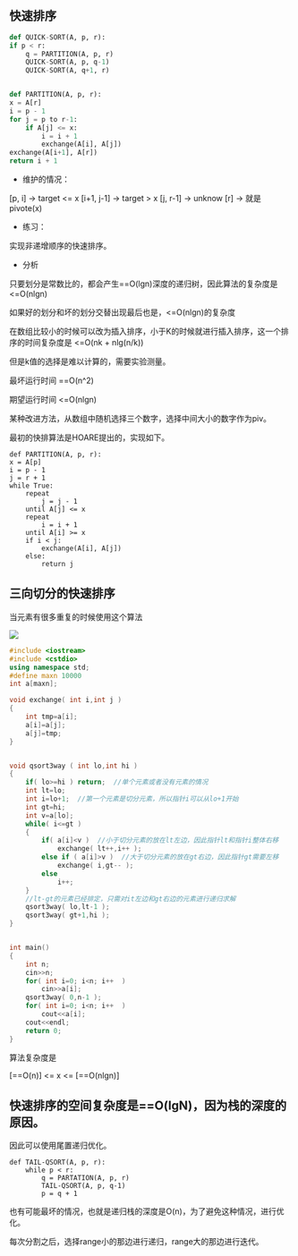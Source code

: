 ## 快速排序

```Python
def QUICK-SORT(A, p, r):
if p < r:
    q = PARTITION(A, p, r)
    QUICK-SORT(A, p, q-1)
    QUICK-SORT(A, q+1, r)


def PARTITION(A, p, r):
x = A[r]
i = p - 1
for j = p to r-1:
    if A[j] <= x:
        i = i + 1
        exchange(A[i], A[j])
exchange(A[i+1], A[r])
return i + 1
```

- 维护的情况：

[p, i] -> target <= x
[i+1, j-1] -> target > x
[j, r-1] -> unknow
[r]      -> 就是pivote(x)


- 练习：

实现非递增顺序的快速排序。

- 分析

只要划分是常数比的，都会产生==O(lgn)深度的递归树，因此算法的复杂度是<=O(nlgn)

如果好的划分和坏的划分交替出现最后也是，<=O(nlgn)的复杂度

在数组比较小的时候可以改为插入排序，小于K的时候就进行插入排序，这一个排序的时间复杂度是 <=O(nk + nlg(n/k))

但是k值的选择是难以计算的，需要实验测量。


最坏运行时间 ==O(n^2)

期望运行时间 <=O(nlgn)

某种改进方法，从数组中随机选择三个数字，选择中间大小的数字作为piv。


最初的快排算法是HOARE提出的，实现如下。

```
def PARTITION(A, p, r):
x = A[p]
i = p - 1
j = r + 1
while True:
    repeat
        j = j - 1
    until A[j] <= x
    repeat
        i = i + 1
    until A[i] >= x
    if i < j:
        exchange(A[i], A[j])
    else:
        return j
```

## 三向切分的快速排序

当元素有很多重复的时候使用这个算法

![](http://algs4.cs.princeton.edu/23quicksort/images/partitioning3-overview.png)


```C++
#include <iostream>
#include <cstdio>
using namespace std;
#define maxn 10000
int a[maxn];

void exchange( int i,int j )
{
    int tmp=a[i];
    a[i]=a[j];
    a[j]=tmp;
}


void qsort3way ( int lo,int hi )
{
    if( lo>=hi ) return;  //单个元素或者没有元素的情况
    int lt=lo;
    int i=lo+1;  //第一个元素是切分元素，所以指针i可以从lo+1开始
    int gt=hi;
    int v=a[lo];
    while( i<=gt )
    {
        if( a[i]<v )  //小于切分元素的放在lt左边，因此指针lt和指针i整体右移
            exchange( lt++,i++ );  
        else if ( a[i]>v )  //大于切分元素的放在gt右边，因此指针gt需要左移
            exchange( i,gt-- );
        else
            i++;
    }
    //lt-gt的元素已经排定，只需对it左边和gt右边的元素进行递归求解
    qsort3way( lo,lt-1 );    
    qsort3way( gt+1,hi );
}


int main()
{
    int n;
    cin>>n;
    for( int i=0; i<n; i++  )
        cin>>a[i];
    qsort3way( 0,n-1 );
    for( int i=0; i<n; i++  )
        cout<<a[i];
    cout<<endl;
    return 0;
}
```

算法复杂度是 

[==O(n)] <= x <= [==O(nlgn)]


## 快速排序的空间复杂度是==O(lgN)，因为栈的深度的原因。

因此可以使用尾置递归优化。


```
def TAIL-QSORT(A, p, r):
    while p < r:
        q = PARTATION(A, p, r)
        TAIL-QSORT(A, p, q-1)
        p = q + 1

```

也有可能最坏的情况，也就是递归栈的深度是O(n)，为了避免这种情况，进行优化。

每次分割之后，选择range小的那边进行递归，range大的那边进行迭代。
